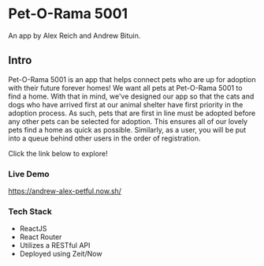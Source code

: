 # Pet-O-Rama 5001

An app by Alex Reich and Andrew Bituin.

## Intro

Pet-O-Rama 5001 is an app that helps connect pets who are up for adoption with their future forever homes!
We want all pets at Pet-O-Rama 5001 to find a home. With that in mind, we've designed our app so that the cats and dogs who have arrived first at our animal shelter have first priority in the adoption process. As such, pets that are first in line must be adopted before any other pets can be selected
for adoption. This ensures all of our lovely pets find a home as quick as possible. Similarly, as a user, you will be put into a queue behind other users in the order of registration. 

Click the link below to explore!

### Live Demo

https://andrew-alex-petful.now.sh/

### Tech Stack
- ReactJS
- React Router
- Utilizes a RESTful API
- Deployed using Zeit/Now
